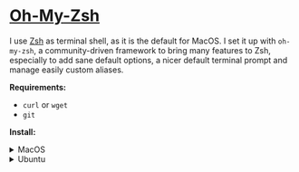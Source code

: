 # [Oh-My-Zsh](https://ohmyz.sh)

I use [Zsh](https://www.zsh.org/) as terminal shell, as it is the default for MacOS. I set it up
with `oh-my-zsh`, a community-driven framework to bring many features to Zsh, especially to add sane
default options, a nicer default terminal prompt and manage easily custom aliases.

**Requirements:**

- `curl` or `wget`
- `git`

**Install:**

<details>
<summary>MacOS</summary>

Zsh is the default terminal shell in MacOS, there's no need to install it.

```shell
sh -c "$(curl -fsSL https://raw.githubusercontent.com/ohmyzsh/ohmyzsh/master/tools/install.sh)"
# or: sh -c "$(wget https://raw.githubusercontent.com/ohmyzsh/ohmyzsh/master/tools/install.sh -O -)"
```

</details>
<details>
<summary>Ubuntu</summary>

```shell
apt install zsh
sh -c "$(curl -fsSL https://raw.githubusercontent.com/ohmyzsh/ohmyzsh/master/tools/install.sh)"
# or: sh -c "$(wget https://raw.githubusercontent.com/ohmyzsh/ohmyzsh/master/tools/install.sh -O -)"
```

</details>
